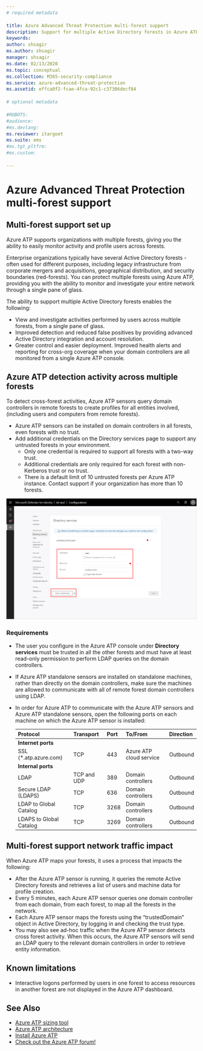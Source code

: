 ```yaml
---
# required metadata

title: Azure Advanced Threat Protection multi-forest support
description: Support for multiple Active Directory forests in Azure ATP.
keywords:
author: shsagir
ms.author: shsagir
manager: shsagir
ms.date: 02/13/2020
ms.topic: conceptual
ms.collection: M365-security-compliance
ms.service: azure-advanced-threat-protection
ms.assetid: effca0f2-fcae-4fca-92c1-c37306decf84

# optional metadata

#ROBOTS:
#audience:
#ms.devlang:
ms.reviewer: itargoet
ms.suite: ems
#ms.tgt_pltfrm:
#ms.custom:

---
```


# Azure Advanced Threat Protection multi-forest support

## Multi-forest support set up

Azure ATP supports organizations with multiple forests, giving you the ability to easily monitor activity and profile users across forests.

Enterprise organizations typically have several Active Directory forests - often used for different purposes, including legacy infrastructure from corporate mergers and acquisitions, geographical distribution, and security boundaries (red-forests). You can protect multiple forests using Azure ATP, providing you with the ability to monitor and investigate your entire network through a single pane of glass.

The ability to support multiple Active Directory forests enables the following:

- View and investigate activities performed by users across multiple forests, from a single pane of glass.
- Improved detection and reduced false positives by providing advanced Active Directory integration and account resolution.
- Greater control and easier deployment. Improved health alerts and reporting for cross-org coverage when your domain controllers are all monitored from a single Azure ATP console.

## Azure ATP detection activity across multiple forests

To detect cross-forest activities, Azure ATP sensors query domain controllers in remote forests to create profiles for all entities involved, (including users and computers from remote forests).

- Azure ATP sensors can be installed on domain controllers in all forests, even forests with no trust.
- Add additional credentials on the Directory services page to support any untrusted forests in your environment.
    - Only one credential is required to support all forests with a two-way trust.
    - Additional credentials are only required for each forest with non-Kerberos trust or no trust.
    - There is a default limit of 10 untrusted forests per Azure ATP instance. Contact support if your organization has more than 10 forests.

![Azure ATP welcome stage 1](media/directory-services-add-no-trust-forests.png)

### Requirements

- The user you configure in the Azure ATP console under **Directory services** must be trusted in all the other forests and must have at least read-only permission to perform LDAP queries on the domain controllers.
- If Azure ATP standalone sensors are installed on standalone machines, rather than directly on the domain controllers, make sure the machines are allowed to communicate with all of remote forest domain controllers using LDAP.

- In order for Azure ATP to communicate with the Azure ATP sensors and Azure ATP standalone sensors, open the following ports on each machine on which the Azure ATP sensor is installed:

  |Protocol|Transport|Port|To/From|Direction|
  |----|----|----|----|----|
  |**Internet ports**||||
  |SSL (*.atp.azure.com)|TCP|443|Azure ATP cloud service|Outbound|
  |**Internal ports**||||
  |LDAP|TCP and UDP|389|Domain controllers|Outbound|
  |Secure LDAP (LDAPS)|TCP|636|Domain controllers|Outbound|
  |LDAP to Global Catalog|TCP|3268|Domain controllers|Outbound|
  |LDAPS to Global Catalog|TCP|3269|Domain controllers|Outbound|

## Multi-forest support network traffic impact

When Azure ATP maps your forests, it uses a process that impacts the following:

- After the Azure ATP sensor is running, it queries the remote Active Directory forests and retrieves a list of users and machine data for profile creation.
- Every 5 minutes, each Azure ATP sensor queries one domain controller from each domain, from each forest, to map all the forests in the network.
- Each Azure ATP sensor maps the forests using the “trustedDomain” object in Active Directory, by logging in and checking the trust type.
- You may also see ad-hoc traffic when the Azure ATP sensor detects cross forest activity. When this occurs, the Azure ATP sensors will send an LDAP query to the relevant domain controllers in order to retrieve entity information.

## Known limitations

- Interactive logons performed by users in one forest to access resources in another forest are not displayed in the Azure ATP dashboard.

## See Also

- [Azure ATP sizing tool](https://aka.ms/aatpsizingtool)
- [Azure ATP architecture](architecture.md)
- [Install Azure ATP](install-step1.md)
- [Check out the Azure ATP forum!](https://aka.ms/azureatpcommunity)
